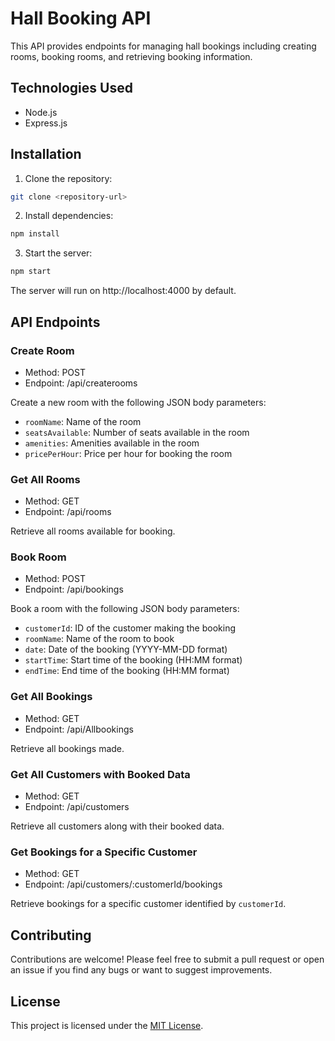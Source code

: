 # Hall Booking API

This API provides endpoints for managing hall bookings including creating rooms, booking rooms, and retrieving booking information.

## Technologies Used

- Node.js
- Express.js

## Installation

1. Clone the repository:

```bash
git clone <repository-url>
```

2. Install dependencies:

```bash
npm install
```

3. Start the server:

```bash
npm start
```


The server will run on http://localhost:4000 by default.

## API Endpoints

### Create Room

- Method: POST 
- Endpoint: /api/createrooms

Create a new room with the following JSON body parameters:

- `roomName`: Name of the room
- `seatsAvailable`: Number of seats available in the room
- `amenities`: Amenities available in the room
- `pricePerHour`: Price per hour for booking the room

### Get All Rooms

- Method: GET 
- Endpoint: /api/rooms

Retrieve all rooms available for booking.

### Book Room

- Method: POST 
- Endpoint: /api/bookings

Book a room with the following JSON body parameters:

- `customerId`: ID of the customer making the booking
- `roomName`: Name of the room to book
- `date`: Date of the booking (YYYY-MM-DD format)
- `startTime`: Start time of the booking (HH:MM format)
- `endTime`: End time of the booking (HH:MM format)

### Get All Bookings

- Method: GET 
- Endpoint: /api/Allbookings

Retrieve all bookings made.

### Get All Customers with Booked Data

- Method: GET 
- Endpoint: /api/customers
  
Retrieve all customers along with their booked data.

### Get Bookings for a Specific Customer

- Method: GET 
- Endpoint: /api/customers/:customerId/bookings

Retrieve bookings for a specific customer identified by `customerId`.

## Contributing

Contributions are welcome! Please feel free to submit a pull request or open an issue if you find any bugs or want to suggest improvements.

## License

This project is licensed under the [MIT License](LICENSE).






